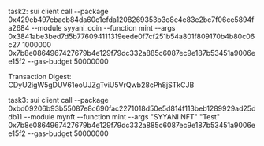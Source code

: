 task2:
sui client call --package 0x429eb497ebacb84da60c1efda1208269353b3e8e4e83e2bc7f06ce5894fa2684 --module syyani_coin --function mint --args 0x3841abe3bed7d5b776094111319eede0f7cf251b54a801f809170b4b80c06c27 1000000 0x7b8e0864967427679b4e129f79dc332a885c6087ec9e187b53451a9006ee15f2 --gas-budget 50000000

Transaction Digest: CDyU2igW5gDUV61eoUJZgTviU5VrQwb28cPh8jSTkCJB

task3:
sui client call --package 0xbd09206b93b55087e8c690fac2271018d50e5d814f113beb1289929ad25ddb11 --module mynft --function mint --args "SYYANI NFT" "Test" 0x7b8e0864967427679b4e129f79dc332a885c6087ec9e187b53451a9006ee15f2 --gas-budget 50000000